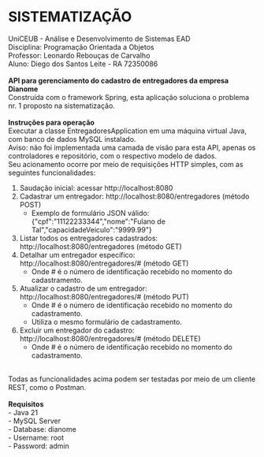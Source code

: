 # SISTEMATIZAÇÃO
UniCEUB - Análise e Desenvolvimento de Sistemas EAD <br/>
Disciplina: Programação Orientada a Objetos <br/>
Professor: Leonardo Rebouças de Carvalho <br/>
Aluno: Diego dos Santos Leite - RA 72350086 <br/>
<br/>
<b> API  para gerenciamento do cadastro de entregadores da empresa Dianome </b> <br/>
Construída com o framework Spring, esta aplicação soluciona o problema nr. 1 proposto na sistematização. <br/>
<br/>
<b> Instruções para operação </b> <br/>
Executar a classe EntregadoresApplication em uma máquina virtual Java, com banco de dados MySQL instalado. <br/>
Aviso: não foi implementada uma camada de visão para esta API, apenas os controladores e repositório, com o respectivo modelo de dados. <br/>
Seu acionamento ocorre por meio de requisições HTTP simples, com as seguintes funcionalidades:
1) Saudação inicial: acessar http://localhost:8080
2) Cadastrar um entregador: http://localhost:8080/entregadores (método POST)
   - Exemplo de formulário JSON válido: {"cpf":"11122233344","nome":"Fulano de Tal","capacidadeVeiculo":"9999.99"}
4) Listar todos os entregadores cadastrados: http://localhost:8080/entregadores (método GET)
5) Detalhar um entregador específico: http://localhost:8080/entregadores/# (método GET)
   - Onde # é o número de identificação recebido no momento do cadastramento.
7) Atualizar o cadastro de um entregador: http://localhost:8080/entregadores/# (método PUT)
   - Onde # é o número de identificação recebido no momento do cadastramento.
   - Utiliza o mesmo formulário de cadastramento.
9) Excluir um entregador do cadastro: http://localhost:8080/entregadores/# (método DELETE)
   - Onde # é o número de identificação recebido no momento do cadastramento. <br/>
<br/>
Todas as funcionalidades acima podem ser testadas por meio de um cliente REST, como o Postman. <br/>
<br/>
<b> Requisitos </b> <br/>
- Java 21 <br/>
- MySQL Server <br/>
- Database: dianome <br/>
- Username: root <br/>
- Password: admin <br/>
